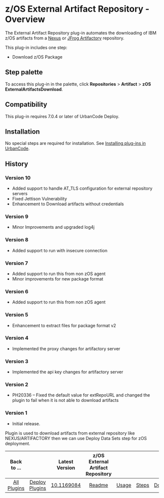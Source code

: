 # z/OS External Artifact Repository - Overview



The External Artifact Repository plug-in automates the downloading of IBM z/OS artifacts from a [Nexus](https://www.sonatype.com/product-nexus-repository) or [JFrog Artifactory](https://jfrog.com/artifactory/) repository.


This plug-in includes one step:

* Download z/OS Package


## Step palette

To access this plug-in in the palette, click **Repositories** > **Artifact** > **zOS ExternalArtifactsDownload**.

## Compatibility

This plug-in requires 7.0.4 or later of UrbanCode Deploy.

## Installation

No special steps are required for installation. See [Installing plug-ins in UrbanCode](https://community.ibm.com/community/user/wasdevops/blogs/laurel-dickson-bull1/2022/06/13/install-plugins "Installing plug-ins in UrbanCode").

## History

### Version 10

* Added support to handle AT_TLS configuration for external repository servers
* Fixed Jettison Vulnerability
* Enhancement to Download artifacts without credentials

### Version 9

* Minor Improvements and upgraded log4j

### Version 8

* Added support to run with insecure connection

### Version 7

* Added support to run this from non zOS agent
* Minor improvements for new package format

### Version 6

* Added support to run this from non zOS agent

### Version 5

* Enhancement to extract files for package format v2

### Version 4

* Implemented the proxy changes for artifactory server

### Version 3

* Implemented the api key changes for artifactory server

### Version 2

* PH20336 – Fixed the default value for extRepoURL and changed the plugin to fail when it is not able to download artifacts

### Version 1

* Initial release.

Plugin is used to download artifacts from external repository like NEXUS/ARTIFACTORY then we can use Deploy Data Sets step for zOS deployment.


|          Back to ...          |                                |                                                                   Latest Version                                                                   | z/OS External Artifact Repository ||||
|:-----------------------------:|:------------------------------:|:--------------------------------------------------------------------------------------------------------------------------------------------------:|:---------------------------------:| :---: | :---: | :---: |
| [All Plugins](../../index.md) | [Deploy Plugins](../README.md) | [10.1169084](https://raw.githubusercontent.com/UrbanCode/IBM-UCD-PLUGINS/main/files/zOS-external-artifact-download/ucd-ExtArtRepo-10.1169084.zip)  |        [Readme](README.md)        |[Usage](usage.md)|[Steps](steps.md)|[Downloads](downloads.md)|
